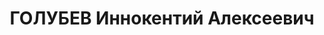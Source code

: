 ---
title: ГОЛУБЕВ Иннокентий Алексеевич
description: 'Род. в 1907, г. Николаевск-на-Амуре, русский. Проживал: г. Новосибирск.
  Начальник адм. хозчасти дома Красной Армии Сиб.ВО

  Арестован 09.03.1937. Обв. по ст.ст.58-1б, 58-7, 58-8, 58-11 УК РСФСР. Приговор:
  выездная сессия ВК ВС СССР, 16.06.1938 – ВМН. Расстрелян 16.06.1938, г.Новосибирск.

  Реабилитирован ВК ВС СССР 11.06.1959'
---